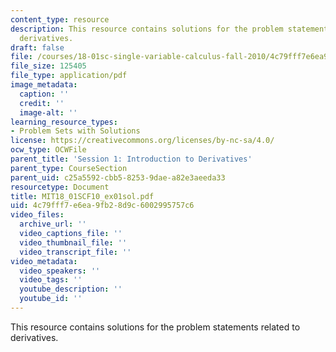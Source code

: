 ```yaml
---
content_type: resource
description: This resource contains solutions for the problem statements related to
  derivatives.
draft: false
file: /courses/18-01sc-single-variable-calculus-fall-2010/4c79fff7e6ea9fb28d9c6002995757c6_MIT18_01SCF10_ex01sol.pdf
file_size: 125405
file_type: application/pdf
image_metadata:
  caption: ''
  credit: ''
  image-alt: ''
learning_resource_types:
- Problem Sets with Solutions
license: https://creativecommons.org/licenses/by-nc-sa/4.0/
ocw_type: OCWFile
parent_title: 'Session 1: Introduction to Derivatives'
parent_type: CourseSection
parent_uid: c25a5592-cbb5-8253-9dae-a82e3aeeda33
resourcetype: Document
title: MIT18_01SCF10_ex01sol.pdf
uid: 4c79fff7-e6ea-9fb2-8d9c-6002995757c6
video_files:
  archive_url: ''
  video_captions_file: ''
  video_thumbnail_file: ''
  video_transcript_file: ''
video_metadata:
  video_speakers: ''
  video_tags: ''
  youtube_description: ''
  youtube_id: ''
---
```

This resource contains solutions for the problem statements related to derivatives.